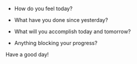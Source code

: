 - How do you feel today? 

- What have you done since yesterday?

- What will you accomplish today and tomorrow?

- Anything blocking your progress?

Have a good day!
